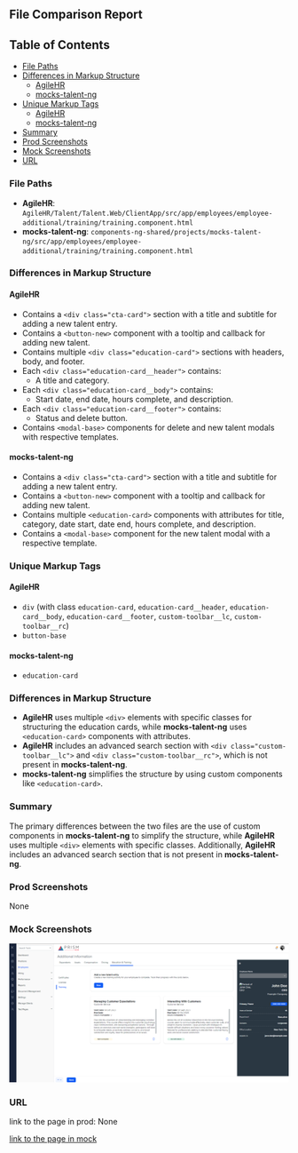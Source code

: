 ## File Comparison Report

## Table of Contents

- [File Paths](#file-paths)
- [Differences in Markup Structure](#differences-in-markup-structure)
  - [AgileHR](#agilehr)
  - [mocks-talent-ng](#mocks-talent-ng)
- [Unique Markup Tags](#unique-markup-tags)
  - [AgileHR](#agilehr-1)
  - [mocks-talent-ng](#mocks-talent-ng-1)
- [Summary](#summary)
- [Prod Screenshots](#prod-screenshots)
- [Mock Screenshots](#mock-screenshots)
- [URL](#url)

### File Paths

- **AgileHR**: `AgileHR/Talent/Talent.Web/ClientApp/src/app/employees/employee-additional/training/training.component.html`
- **mocks-talent-ng**: `components-ng-shared/projects/mocks-talent-ng/src/app/employees/employee-additional/training/training.component.html`

### Differences in Markup Structure

#### AgileHR

- Contains a `<div class="cta-card">` section with a title and subtitle for adding a new talent entry.
- Contains a `<button-new>` component with a tooltip and callback for adding new talent.
- Contains multiple `<div class="education-card">` sections with headers, body, and footer.
- Each `<div class="education-card__header">` contains:
  - A title and category.
- Each `<div class="education-card__body">` contains:
  - Start date, end date, hours complete, and description.
- Each `<div class="education-card__footer">` contains:
  - Status and delete button.
- Contains `<modal-base>` components for delete and new talent modals with respective templates.

#### mocks-talent-ng

- Contains a `<div class="cta-card">` section with a title and subtitle for adding a new talent entry.
- Contains a `<button-new>` component with a tooltip and callback for adding new talent.
- Contains multiple `<education-card>` components with attributes for title, category, date start, date end, hours complete, and description.
- Contains a `<modal-base>` component for the new talent modal with a respective template.

### Unique Markup Tags

#### AgileHR

- `div` (with class `education-card`, `education-card__header`, `education-card__body`, `education-card__footer`, `custom-toolbar__lc`, `custom-toolbar__rc`)
- `button-base`

#### mocks-talent-ng

- `education-card`

### Differences in Markup Structure

- **AgileHR** uses multiple `<div>` elements with specific classes for structuring the education cards, while **mocks-talent-ng** uses `<education-card>` components with attributes.
- **AgileHR** includes an advanced search section with `<div class="custom-toolbar__lc">` and `<div class="custom-toolbar__rc">`, which is not present in **mocks-talent-ng**.
- **mocks-talent-ng** simplifies the structure by using custom components like `<education-card>`.

### Summary

The primary differences between the two files are the use of custom components in **mocks-talent-ng** to simplify the structure, while **AgileHR** uses multiple `<div>` elements with specific classes. Additionally, **AgileHR** includes an advanced search section that is not present in **mocks-talent-ng**.

### Prod Screenshots

None

### Mock Screenshots

![Mock Screenshot](training-mock.png)

### URL

link to the page in prod: None

[link to the page in mock](https://localhost:4340/employees/:id/additional)
